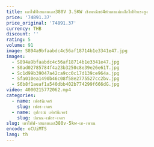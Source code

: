 ```yaml
---
title: เตาไฟฟ้าสแตนเลส380V 3.5KW เชิงพาณิชย์4หัวเตาแม่เหล็กไฟฟ้าแรงสูง
price: '74891.37'
price_original: '74891.37'
currency: THB
discount: ''
rating: 5
volume: 91
image: S894a9bfaabdc4c56af18714b1e3341e47.jpg
images:
  - S894a9bfaabdc4c56af18714b1e3341e47.jpg
  - S0ad02785784f4a23b3250c8e39e26e61T.jpg
  - Sc1d99b39047a42ca9cc0c17d139ce964a.jpg
  - Sfa010ea1490b46c08f58e2775527cc2bv.jpg
  - S6b8f1aeaf1a540dbb402b774299f666dG.jpg
video: 4000215772062.mp4
categories:
  - name: เฟอร์นิเจอร์
    slug: เฟอร-เจอร
  - name: อุปกรณ์ เฟอร์นิเจอร์
    slug: ปกรณ-เฟอร-เจอร
slug: เตาไฟฟ-าสแตนเลส380v-5kw-เช-งพาณ
encode: oCUiMTS
lang: th
---
```

  